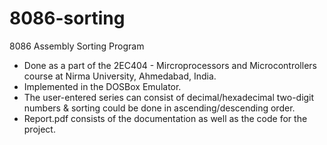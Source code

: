 # 8086-sorting
8086 Assembly Sorting Program
- Done as a part of the 2EC404 - Mircroprocessors and Microcontrollers course at Nirma University, Ahmedabad, India.
- Implemented in the DOSBox Emulator.
- The user-entered series can consist of decimal/hexadecimal two-digit numbers \& sorting could be done in ascending/descending order.
- Report.pdf consists of the documentation as well as the code for the project.
